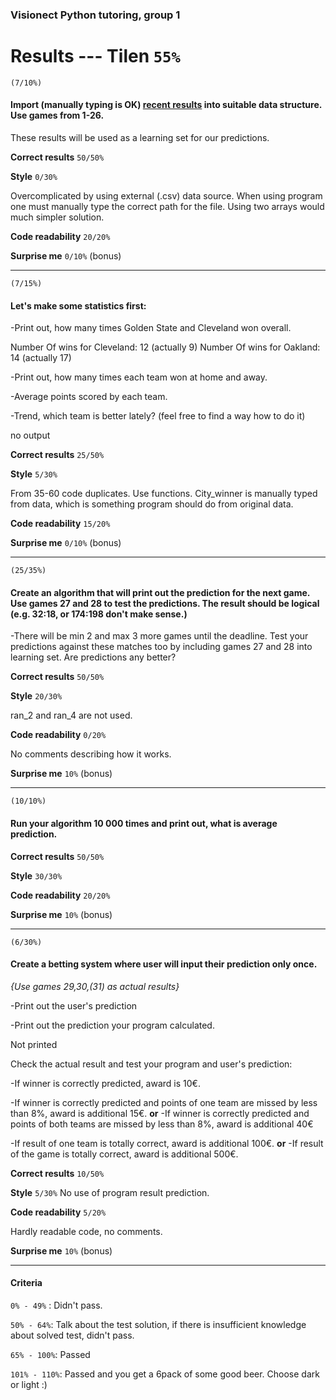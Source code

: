 ### Visionect Python tutoring, group 1

# Results --- Tilen `55%`



`(7/10%)`
#### Import (manually typing is OK) [recent results](https://en.wikipedia.org/wiki/Cavaliers%E2%80%93Warriors_rivalry#Results_(2014%E2%80%9315_season%E2%80%93present)) into suitable data structure. Use games from 1-26.
These results will be used as a learning set for our predictions.

**Correct results** `50/50%`

**Style** `0/30%`

Overcomplicated by using external (.csv) data source. When using program one must manually type the
correct path for the file. Using two arrays would much simpler solution.

**Code readability** `20/20%`


**Surprise me** `0/10%` (bonus)


----
`(7/15%)`

#### Let's make some statistics first:

 -Print out, how many times Golden State and Cleveland won overall.

Number Of wins for Cleveland:  12 (actually 9)
Number Of wins for Oakland:  14 (actually 17)

 -Print out, how many times each team won at home and away.

 -Average points scored by each team.

 -Trend, which team is better lately? (feel free to find a way how to do it)

 no output

**Correct results** `25/50%`

**Style** `5/30%`

From 35-60 code duplicates. Use functions. City_winner is manually typed from data, which is something
program should do from original data.

**Code readability** `15/20%`

**Surprise me** `0/10%` (bonus)

----
`(25/35%)`

#### Create an algorithm that will print out the prediction for the next game. Use games 27 and 28 to test the predictions. The result should be logical (e.g. 32:18, or 174:198 don't make sense.)

 -There will be min 2 and max 3 more games until the deadline. Test your predictions against these matches too by including games 27 and 28 into learning set. Are predictions any better?

**Correct results** `50/50%`

**Style** `20/30%`

ran_2 and ran_4 are not used.

**Code readability** `0/20%`

No comments describing how it works.


**Surprise me** `10%` (bonus)

----
`(10/10%)`
#### Run your algorithm 10 000 times and print out, what is average prediction.

**Correct results** `50/50%`

**Style** `30/30%`

**Code readability** `20/20%`

**Surprise me** `10%` (bonus)

----
`(6/30%)`
#### Create a betting system where user will input their prediction only once.

*{Use games 29,30,(31) as actual results}*

 -Print out the user's prediction

 -Print out the prediction your program calculated.

Not printed

 Check the actual result and test your program and user's prediction:

 -If winner is correctly predicted, award is 10€.

 -If winner is correctly predicted and points of one team are missed by less than 8%, award is additional 15€.
 **or**
 -If winner is correctly predicted and points of both teams are missed by less than 8%, award is additional 40€

 -If result of one team is totally correct, award is additional 100€.
 **or**
 -If result of the game is totally correct, award is additional 500€.

**Correct results** `10/50%`

**Style** `5/30%`
No use of program result prediction.

**Code readability** `5/20%`

Hardly readable code, no comments.

**Surprise me** `10%` (bonus)

------

#### Criteria
 `0% - 49%` : Didn't pass.

 `50% - 64%`: Talk about the test solution, if there is insufficient knowledge about solved test, didn't pass.

 `65% - 100%`: Passed

 `101% - 110%`: Passed and you get a 6pack of some good beer. Choose dark or light :)
